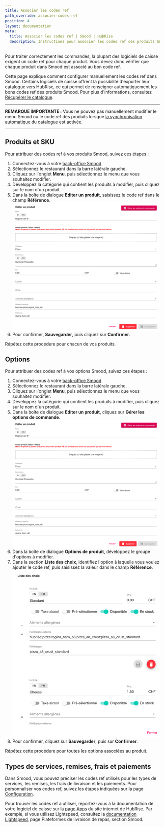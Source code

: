 ```yaml
---
title: Associer les codes ref
path_override: associer-codes-ref
position: 4
layout: documentation
meta:
  title: Associer les codes ref | Smood | HubRise
  description: Instructions pour associer les codes ref des produits Smood à d'autres apps après avoir connecté le logiciel de caisse à HubRise. Connectez vos apps et synchronisez vos données.
---
```


Pour traiter correctement les commandes, la plupart des logiciels de caisse exigent un code ref pour chaque produit. Vous devez donc vérifier que chaque produit dans Smood est associé au bon code ref.

Cette page explique comment configurer manuellement les codes ref dans Smood. Certains logiciels de caisse offrent la possibilité d'exporter leur catalogue vers HubRise, ce qui permet de renseigner automatiquement les bons codes ref des produits Smood. Pour plus d'informations, consultez [Récupérer le catalogue](/apps/smood/recuperer-catalogue).

---

**REMARQUE IMPORTANTE :** Vous ne pouvez pas manuellement modifier le menu Smood ou le code ref des produits lorsque [la synchronisation automatique du catalogue](https://www.hubrise.com/apps/smood/configuration/#param-tres-de-synchronisation) est activée.

---

## Produits et SKU

Pour attribuer des codes ref à vos produits Smood, suivez ces étapes :

1. Connectez-vous à votre [back-office Smood](https://manager.smood.ch/).
1. Sélectionnez le restaurant dans la barre latérale gauche.
1. Cliquez sur l'onglet **Menu**, puis sélectionnez le menu que vous souhaitez modifier.
1. Développez la catégorie qui contient les produits à modifier, puis cliquez sur le nom d'un produit.
1. Dans la boîte de dialogue **Editer un produit**, saisissez le code ref dans le champ **Référence**. ![Code ref produit dans le back-office Smood](./images/001-smood-product-ref-code.png)
1. Pour confirmer, **Sauvegarder**, puis cliquez sur **Confirmer**.

Répétez cette procédure pour chacun de vos produits.

## Options

Pour attribuer des codes ref à vos options Smood, suivez ces étapes :

1. Connectez-vous à votre [back-office Smood](https://manager.smood.ch/).
1. Sélectionnez le restaurant dans la barre latérale gauche.
1. Cliquez sur l'onglet **Menu**, puis sélectionnez le menu que vous souhaitez modifier.
1. Développez la catégorie qui contient les produits à modifier, puis cliquez sur le nom d'un produit.
1. Dans la boîte de dialogue **Editer un produit**, cliquez sur **Gérer les options de commande**. ![Code ref produit dans le back-office Smood](./images/001-smood-product-ref-code.png)
1. Dans la boîte de dialogue **Options de produit**, développez le groupe d'options à modifier.
1. Dans la section **Liste des choix**, identifiez l'option à laquelle vous voulez ajouter le code ref, puis saisissez la valeur dans le champ **Référence**. ![Code ref option dans le back-office Smood](./images/002-smood-options-ref-code.png)
1. Pour confirmer, cliquez sur **Sauvegarder**, puis sur **Confirmer**.

Répétez cette procédure pour toutes les options associées au produit.

## Types de services, remises, frais et paiements

Dans Smood, vous pouvez préciser les codes ref utilisés pour les types de services, les remises, les frais de livraison et les paiements. Pour personnaliser vos codes ref, suivez les étapes indiquées sur la page [Configuration](/apps/smood/configuration).

Pour trouver les codes ref à utiliser, reportez-vous à la documentation de votre logiciel de caisse sur la [page Apps](https://www.hubrise.com/fr/apps/) du site internet de HubRise. Par exemple, si vous utilisez Lightspeed, consultez la [documentation Lightspeed](/apps/lightspeed-restaurant), page Plateformes de livraison de repas, section Smood.
